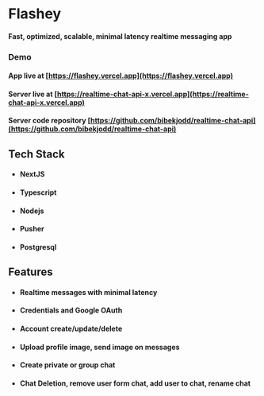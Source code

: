 # Flashey

#### Fast, optimized, scalable, minimal latency realtime messaging app

### Demo

#### App live at [https://flashey.vercel.app](https://flashey.vercel.app)

#### Server live at [https://realtime-chat-api-x.vercel.app](https://realtime-chat-api-x.vercel.app)

#### Server code repository [https://github.com/bibekjodd/realtime-chat-api](https://github.com/bibekjodd/realtime-chat-api)

## Tech Stack

- #### NextJS
- #### Typescript
- #### Nodejs
- #### Pusher
- #### Postgresql

## Features

- #### Realtime messages with minimal latency
- #### Credentials and Google OAuth
- #### Account create/update/delete
- #### Upload profile image, send image on messages
- #### Create private or group chat
- #### Chat Deletion, remove user form chat, add user to chat, rename chat
